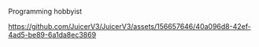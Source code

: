 Programming hobbyist


https://github.com/JuicerV3/JuicerV3/assets/156657646/40a096d8-42ef-4ad5-be89-6a1da8ec3869

